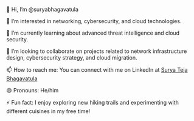 👋 Hi, I’m @suryabhagavatula

👀 I’m interested in networking, cybersecurity, and cloud technologies.

🌱 I’m currently learning about advanced threat intelligence and cloud security.

💞️ I’m looking to collaborate on projects related to network infrastructure design, cybersecurity strategy, and cloud migration.

📫 How to reach me: You can connect with me on LinkedIn at [Surya Teja Bhagavatula](https://www.linkedin.com/in/surya-teja-bhagavatula/)

😄 Pronouns: He/him

⚡ Fun fact: I enjoy exploring new hiking trails and experimenting with different cuisines in my free time!

